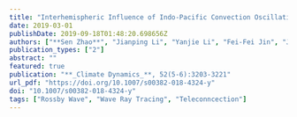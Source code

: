 ```yaml
---
title: "Interhemispheric Influence of Indo-Pacific Convection Oscillation on Southern Hemisphere Rainfall through Southward Propagation of Rossby Waves"
date: 2019-03-01
publishDate: 2019-09-18T01:48:20.698656Z
authors: ["**Sen Zhao**", "Jianping Li", "Yanjie Li", "Fei-Fei Jin", "Jiayu Zheng"]
publication_types: ["2"]
abstract: ""
featured: true
publication: "**_Climate Dynamics_**, 52(5-6):3203-3221"
url_pdf: "https://doi.org/10.1007/s00382-018-4324-y"
doi: "10.1007/s00382-018-4324-y"
tags: ["Rossby Wave", "Wave Ray Tracing", "Teleconncection"]
---
```


